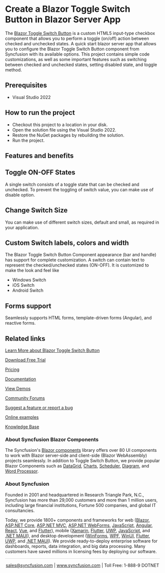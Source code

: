 # Create a Blazor Toggle Switch Button in Blazor Server App

The [Blazor Toggle Switch Button](https://www.syncfusion.com/blazor-components/blazor-toggle-switch-button?utm_source=github&utm_medium=listing&utm_campaign=blazor-toggle-switch-button-github-samples) is a custom HTML5 input-type checkbox component that allows you to perform a toggle (on/off) action between checked and unchecked states. A quick start blazor server app that allows you to configure the Blazor Toggle Switch Button component from Syncfusion with its available options. This project contains simple code customizations, as well as some important features such as switching between checked and unchecked states, setting disabled state, and toggle method. 
 
## Prerequisites

* Visual Studio 2022

## How to run the project

* Checkout this project to a location in your disk.
* Open the solution file using the Visual Studio 2022.
* Restore the NuGet packages by rebuilding the solution.
* Run the project.

## Features and benefits

## Toggle ON-OFF States

A single switch consists of a toggle state that can be checked and unchecked. To prevent the toggling of switch value, you can make use of disable option.

## Change Switch Size

You can make use of different switch sizes, default and small, as required in your application.

## Custom Switch labels, colors and width

The Blazor Toggle Switch Button Component appearance (bar and handle) has support for complete customization. A switch can contain text to represent the checked/unchecked states (ON-OFF). It is customized to make the look and feel like

* Windows Switch 
* iOS Switch 
* Android Switch

## Forms support

Seamlessly supports HTML forms, template-driven forms (Angular), and reactive forms.

## Related links
[Learn More about Blazor Toggle Switch Button](https://www.syncfusion.com/blazor-components/blazor-toggle-switch-button?utm_source=github&utm_medium=listing&utm_campaign=blazor-toggle-switch-button-github-samples)

[Download Free Trial](https://www.syncfusion.com/downloads/blazor/confirm?utm_source=github&utm_medium=listing&utm_campaign=blazor-toggle-switch-button-github-samples)

[Pricing](https://www.syncfusion.com/sales/teamlicense?utm_source=github&utm_medium=listing&utm_campaign=blazor-toggle-switch-button-github-samples)

[Documentation](https://blazor.syncfusion.com/documentation/toggle-switch-button/getting-started?utm_source=github&utm_medium=listing&utm_campaign=blazor-toggle-switch-button-github-samples)

[View Demos](https://github.com/SyncfusionExamples/create-a-blazor-toggle-switch-button-in-blazor-server-app.git?utm_source=github&utm_medium=listing&utm_campaign=blazor-toggle-switch-button-github-samples)

[Community Forums](https://www.syncfusion.com/forums/blazor-components?utm_source=github&utm_medium=listing&utm_campaign=blazor-toggle-switch-button-github-samples)

[Suggest a feature or report a bug](https://www.syncfusion.com/feedback/blazor-components?utm_source=github&utm_medium=listing&utm_campaign=blazor-toggle-switch-button-github-samples)

[Online examples](https://blazor.syncfusion.com/demos/buttons/toggle-switch-button?utm_source=github&utm_medium=listing&utm_campaign=blazor-toggle-switch-button-github-samples)

[Knowledge Base](https://support.syncfusion.com/kb/web/category/67?utm_source=github&utm_medium=listing&utm_campaign=blazor-toggle-switch-button-github-samples)

### About Syncfusion Blazor Components
The Syncfusion's [Blazor components](https://www.syncfusion.com/blazor-components?utm_source=github&utm_medium=listing&utm_campaign=blazor-toggle-switch-button-github-samples) library offers over 80 UI components to work with Blazor server-side and client-side (Blazor WebAssembly) projects seamlessly. In addition to Toggle Switch Button, we provide popular Blazor Components such as [DataGrid](https://www.syncfusion.com/blazor-components/blazor-datagrid?utm_source=github&utm_medium=listing&utm_campaign=blazor-toggle-switch-button-github-samples), [Charts](https://www.syncfusion.com/blazor-components/blazor-charts?utm_source=github&utm_medium=listing&utm_campaign=blazor-toggle-switch-button-github-samples), [Scheduler](https://www.syncfusion.com/blazor-components/blazor-scheduler?utm_source=github&utm_medium=listing&utm_campaign=blazor-toggle-switch-button-github-samples), [Diagram](https://www.syncfusion.com/blazor-components/blazor-diagram?utm_source=github&utm_medium=listing&utm_campaign=blazor-toggle-switch-button-github-samples), and [Word Processor](https://www.syncfusion.com/blazor-components/blazor-word-processor?utm_source=github&utm_medium=listing&utm_campaign=blazor-toggle-switch-button-github-samples).

### About Syncfusion

Founded in 2001 and headquartered in Research Triangle Park, N.C., Syncfusion has more than 29,000 customers and more than 1 million users, including large financial institutions, Fortune 500 companies, and global IT consultancies.

Today, we provide 1800+ components and frameworks for web ([Blazor](https://www.syncfusion.com/blazor-components?utm_source=github&utm_medium=listing&utm_campaign=blazor-toggle-switch-button-github-samples), [ASP.NET Core](https://www.syncfusion.com/aspnet-core-ui-controls?utm_source=github&utm_medium=listing&utm_campaign=blazor-toggle-switch-button-github-samples), [ASP.NET MVC](https://www.syncfusion.com/aspnet-mvc-ui-controls?utm_source=github&utm_medium=listing&utm_campaign=blazor-toggle-switch-button-github-samples), [ASP.NET WebForms](https://www.syncfusion.com/jquery/aspnet-webforms-ui-controls?utm_source=github&utm_medium=listing&utm_campaign=blazor-toggle-switch-button-github-samples), [JavaScript](https://www.syncfusion.com/javascript-ui-controls?utm_source=github&utm_medium=listing&utm_campaign=blazor-toggle-switch-button-github-samples), [Angular](https://www.syncfusion.com/angular-components?utm_source=github&utm_medium=listing&utm_campaign=blazor-toggle-switch-button-github-samples), [React](https://www.syncfusion.com/react-components?utm_source=github&utm_medium=listing&utm_campaign=blazor-toggle-switch-button-github-samples), [Vue](https://www.syncfusion.com/vue-components?utm_source=github&utm_medium=listing&utm_campaign=blazor-toggle-switch-button-github-samples), and [Flutter](https://www.syncfusion.com/flutter-widgets?utm_source=github&utm_medium=listing&utm_campaign=blazor-toggle-switch-button-github-samples)), mobile ([Xamarin](https://www.syncfusion.com/xamarin-ui-controls?utm_source=github&utm_medium=listing&utm_campaign=blazor-toggle-switch-button-github-samples), [Flutter](https://www.syncfusion.com/flutter-widgets?utm_source=github&utm_medium=listing&utm_campaign=blazor-toggle-switch-button-github-samples), [UWP](https://www.syncfusion.com/uwp-ui-controls?utm_source=github&utm_medium=listing&utm_campaign=blazor-toggle-switch-button-github-samples), [JavaScript](https://www.syncfusion.com/javascript-ui-controls?utm_source=github&utm_medium=listing&utm_campaign=blazor-toggle-switch-button-github-samples), and [.NET MAUI](https://www.syncfusion.com/maui-controls?utm_source=github&utm_medium=listing&utm_campaign=blazor-toggle-switch-button-github-samples)), and desktop development ([WinForms](https://www.syncfusion.com/winforms-ui-controls?utm_source=github&utm_medium=listing&utm_campaign=blazor-toggle-switch-button-github-samples), [WPF](https://www.syncfusion.com/wpf-controls?utm_source=github&utm_medium=listing&utm_campaign=blazor-toggle-switch-button-github-samples), [WinUI](https://www.syncfusion.com/winui-controls?utm_source=github&utm_medium=listing&utm_campaign=blazor-toggle-switch-button-github-samples), [Flutter](https://www.syncfusion.com/flutter-widgets?utm_source=github&utm_medium=listing&utm_campaign=blazor-toggle-switch-button-github-samples), [UWP](https://www.syncfusion.com/uwp-ui-controls?utm_source=github&utm_medium=listing&utm_campaign=blazor-toggle-switch-button-github-samples), and [.NET MAUI](https://www.syncfusion.com/maui-controls?utm_source=github&utm_medium=listing&utm_campaign=blazor-toggle-switch-button-github-samples)). We provide ready-to-deploy enterprise software for dashboards, reports, data integration, and big data processing. Many customers have saved millions in licensing fees by deploying our software.

<hr style="height:0.3px;border:none;color:lightgrey;background-color:lightgrey;" />

<p align="center">
<a href="mailto:sales@syncfusion.com?Subject=Syncfusion Blazor Toggle Switch Button - GitHub" target="_top">sales@syncfusion.com</a> | <a href="https://www.syncfusion.com?utm_source=github&utm_medium=listing&utm_campaign=blazor-toggle-switch-button-github-samples">www.syncfusion.com</a> | Toll Free: 1-888-9 DOTNET <br>
</p>
